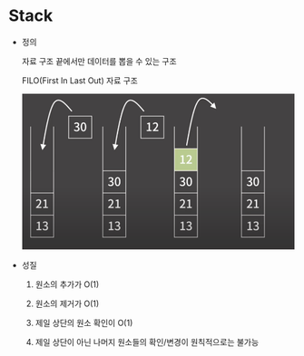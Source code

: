# Stack

- 정의
    
    자료 구조 끝에서만 데이터를 뽑을 수 있는 구조 
    
    FILO(First In Last Out) 자료 구조 
    
    ![Untitled](./iamge.png)
    

- 성질
    
    1) 원소의 추가가 O(1)
    
    2) 원소의 제거가 O(1)
    
    3) 제일 상단의 원소 확인이 O(1)
    
    4) 제일 상단이 아닌 나머지 원소들의 확인/변경이 원칙적으로는 불가능
